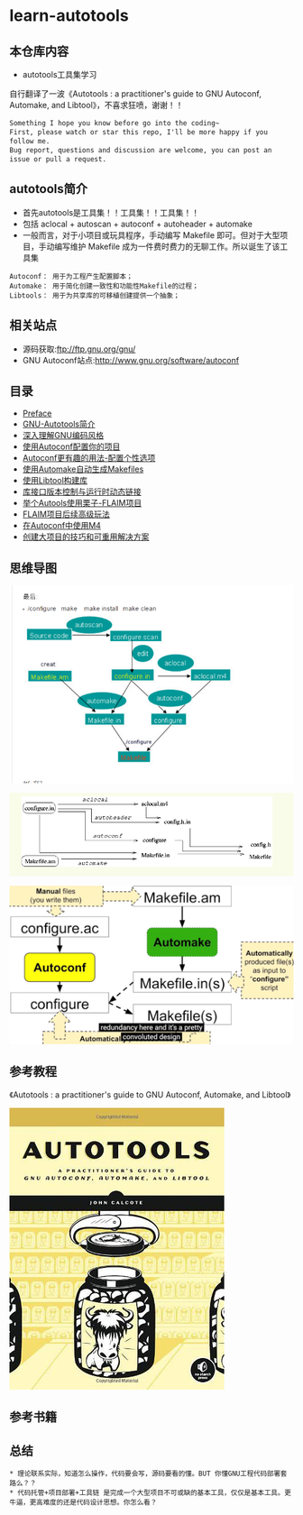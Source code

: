 # learn-autotools

## 本仓库内容

* autotools工具集学习

自行翻译了一波《Autotools : a practitioner's guide to GNU Autoconf, Automake, and Libtool》，不喜求狂喷，谢谢！！

```
Something I hope you know before go into the coding~
First, please watch or star this repo, I'll be more happy if you follow me.
Bug report, questions and discussion are welcome, you can post an issue or pull a request.
```

## autotools简介

* 首先autotools是工具集！！工具集！！工具集！！
* 包括 aclocal + autoscan + autoconf + autoheader + automake
* 一般而言，对于小项目或玩具程序，手动编写 Makefile 即可。但对于大型项目，手动编写维护 Makefile 成为一件费时费力的无聊工作。所以诞生了该工具集

```
Autoconf： 用于为工程产生配置脚本；
Automake： 用于简化创建一致性和功能性Makefile的过程；
Libtools： 用于为共享库的可移植创建提供一个抽象；
```


## 相关站点

* 源码获取:<ftp://ftp.gnu.org/gnu/>
* GNU Autoconf站点:<http://www.gnu.org/software/autoconf>


## 目录

* [Preface](README.md)
* [GNU-Autotools简介](docs/A-Brief-Introduction-to-the-GNU-Autotools/A-Brief-Introduction-to-the-GNU-Autotools.md)
* [深入理解GNU编码风格](docs/Understanding-the-GNU-Coding-Standards/Understanding-the-GNU-Coding-Standards.md)
* [使用Autoconf配置你的项目](docs/Configuring-Your-Project-with-Autoconf/Configuring-Your-Project-with-Autoconf.md)
* [Autoconf更有趣的用法-配置个性选项](docs/More-Fun-with-Autoconf-Configuring-User-Options/More-Fun-with-Autoconf-Configuring-User-Options.md)
* [使用Automake自动生成Makefiles](docs/Automatic-Makefiles-with-Automake/Automatic-Makefiles-with-Automake.md)
* [使用Libtool构建库](docs/Building-Libraries-with-Libtool/Building-Libraries-with-Libtool.md)
* [库接口版本控制与运行时动态链接](docs/Library-Interface-Versioning-and-Runtime-Dynamic-Linking/Library-Interface-Versioning-and-Runtime-Dynamic-Linking.md)
* [举个Autools使用栗子-FLAIM项目](docs/FLAIM:An-Autotools-Example/FLAIM:An-Autotools-Example.md)
* [FLAIM项目后续高级玩法](docs/FLAIM-Part-II-Pushing-the-Envelope/FLAIM-Part-II-Pushing-the-Envelope.md)
* [在Autoconf中使用M4](docs/Using-the-M4-Macro-Processor-with-Autoconf/Using-the-M4-Macro-Processor-with-Autoconf.md)
* [创建大项目的技巧和可重用解决方案](docs/A-Catalog-of-Tips-and-Reusable-Solutions-for-Creating-Great-Projects/A-Catalog-of-Tips-and-Reusable-Solutions-for-Creating-Great-Projects.md)



## 思维导图

![1539330810352.png](image/1539330810352.png)

![1539330815822.png](image/1539330815822.png)

![1539330820681.png](image/1539330820681.png)





## 参考教程

《Autotools : a practitioner's guide to GNU Autoconf, Automake, and Libtool》

![1539321085440.png](image/1539321085440.png)



## 参考书籍



## 总结

```
* 理论联系实际，知道怎么操作，代码要会写，源码要看的懂。BUT 你懂GNU工程代码部署套路么？？
* 代码托管+项目部署+工具链 是完成一个大型项目不可或缺的基本工具，仅仅是基本工具。更牛逼，更高难度的还是代码设计思想。你怎么看？
```
